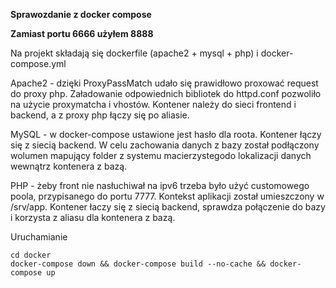 **Sprawozdanie z docker compose**

**Zamiast portu 6666 użyłem 8888**

Na projekt składają się dockerfile (apache2 + mysql + php) i docker-compose.yml

Apache2 - dzięki ProxyPassMatch udało się prawidłowo proxować request do proxy php. Załadowanie odpowiednich bibliotek do httpd.conf pozwoliło na użycie proxymatcha i vhostów. Kontener należy do sieci frontend i backend, a z proxy php łączy się po aliasie.

MySQL - w docker-compose ustawione jest hasło dla roota. Kontener łączy się z siecią backend. W celu zachowania danych z bazy został podłączony wolumen mapujący folder z systemu macierzystegodo lokalizacji danych wewnątrz kontenera z bazą.

PHP - żeby front nie nasłuchiwał na ipv6 trzeba było użyć customowego poola, przypisanego do portu 7777. Kontekst aplikacji został umieszczony w /srv/app. Kontener łaczy się z siecią backend, sprawdza połączenie do bazy i korzysta z aliasu dla kontenera z bazą.

Uruchamianie

```
cd docker
docker-compose down && docker-compose build --no-cache && docker-compose up
```
